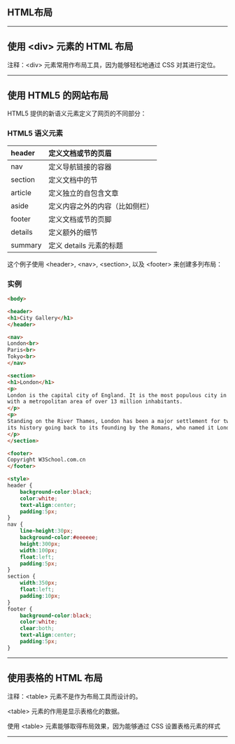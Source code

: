 ## HTML布局

---

## 使用 &lt;div&gt; 元素的 HTML 布局

注释：&lt;div&gt; 元素常用作布局工具，因为能够轻松地通过 CSS 对其进行定位。

---

## 使用 HTML5 的网站布局

HTML5 提供的新语义元素定义了网页的不同部分：

### HTML5 语义元素

| header | 定义文档或节的页眉 |
| :--- | :--- |
| nav | 定义导航链接的容器 |
| section | 定义文档中的节 |
| article | 定义独立的自包含文章 |
| aside | 定义内容之外的内容（比如侧栏） |
| footer | 定义文档或节的页脚 |
| details | 定义额外的细节 |
| summary | 定义 details 元素的标题 |

这个例子使用 &lt;header&gt;, &lt;nav&gt;, &lt;section&gt;, 以及 &lt;footer&gt; 来创建多列布局：

### 实例

```HTML
<body>

<header>
<h1>City Gallery</h1>
</header>

<nav>
London<br>
Paris<br>
Tokyo<br>
</nav>

<section>
<h1>London</h1>
<p>
London is the capital city of England. It is the most populous city in the United Kingdom,
with a metropolitan area of over 13 million inhabitants.
</p>
<p>
Standing on the River Thames, London has been a major settlement for two millennia,
its history going back to its founding by the Romans, who named it Londinium.
</p>
</section>

<footer>
Copyright W3School.com.cn
</footer>
```

```HTML
<style>
header {
    background-color:black;
    color:white;
    text-align:center;
    padding:5px; 
}
nav {
    line-height:30px;
    background-color:#eeeeee;
    height:300px;
    width:100px;
    float:left;
    padding:5px; 
}
section {
    width:350px;
    float:left;
    padding:10px; 
}
footer {
    background-color:black;
    color:white;
    clear:both;
    text-align:center;
    padding:5px; 
}
```

---

## 使用表格的 HTML 布局

注释：&lt;table&gt; 元素不是作为布局工具而设计的。

&lt;table&gt; 元素的作用是显示表格化的数据。

使用 &lt;table&gt; 元素能够取得布局效果，因为能够通过 CSS 设置表格元素的样式

---



